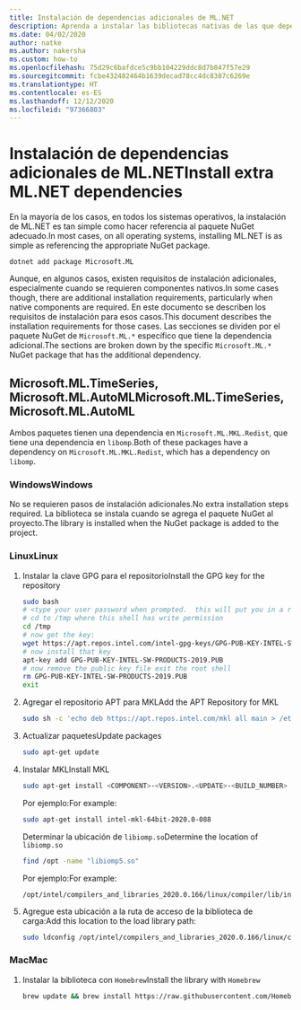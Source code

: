```yaml
---
title: Instalación de dependencias adicionales de ML.NET
description: Aprenda a instalar las bibliotecas nativas de las que dependen los paquetes de ML.NET, pero que no se instalan con los paquetes NuGet.
ms.date: 04/02/2020
author: natke
ms.author: nakersha
ms.custom: how-to
ms.openlocfilehash: 75d29c6bafdce5c9bb104229ddc8d7b847f57e29
ms.sourcegitcommit: fcbe432482464b1639decad78cc4dc8387c6269e
ms.translationtype: HT
ms.contentlocale: es-ES
ms.lasthandoff: 12/12/2020
ms.locfileid: "97366803"
---
```

# <a name="install-extra-mlnet-dependencies"></a><span data-ttu-id="580ac-103">Instalación de dependencias adicionales de ML.NET</span><span class="sxs-lookup"><span data-stu-id="580ac-103">Install extra ML.NET dependencies</span></span>

<span data-ttu-id="580ac-104">En la mayoría de los casos, en todos los sistemas operativos, la instalación de ML.NET es tan simple como hacer referencia al paquete NuGet adecuado.</span><span class="sxs-lookup"><span data-stu-id="580ac-104">In most cases, on all operating systems, installing ML.NET is as simple as referencing the appropriate NuGet package.</span></span>

```dotnetcli
dotnet add package Microsoft.ML
```

<span data-ttu-id="580ac-105">Aunque, en algunos casos, existen requisitos de instalación adicionales, especialmente cuando se requieren componentes nativos.</span><span class="sxs-lookup"><span data-stu-id="580ac-105">In some cases though, there are additional installation requirements, particularly when native components are required.</span></span> <span data-ttu-id="580ac-106">En este documento se describen los requisitos de instalación para esos casos.</span><span class="sxs-lookup"><span data-stu-id="580ac-106">This document describes the installation requirements for those cases.</span></span> <span data-ttu-id="580ac-107">Las secciones se dividen por el paquete NuGet de `Microsoft.ML.*` específico que tiene la dependencia adicional.</span><span class="sxs-lookup"><span data-stu-id="580ac-107">The sections are broken down by the specific `Microsoft.ML.*` NuGet package that has the additional dependency.</span></span>

## <a name="microsoftmltimeseries-microsoftmlautoml"></a><span data-ttu-id="580ac-108">Microsoft.ML.TimeSeries, Microsoft.ML.AutoML</span><span class="sxs-lookup"><span data-stu-id="580ac-108">Microsoft.ML.TimeSeries, Microsoft.ML.AutoML</span></span>

<span data-ttu-id="580ac-109">Ambos paquetes tienen una dependencia en `Microsoft.ML.MKL.Redist`, que tiene una dependencia en `libomp`.</span><span class="sxs-lookup"><span data-stu-id="580ac-109">Both of these packages have a dependency on `Microsoft.ML.MKL.Redist`, which has a dependency on `libomp`.</span></span>

### <a name="windows"></a><span data-ttu-id="580ac-110">Windows</span><span class="sxs-lookup"><span data-stu-id="580ac-110">Windows</span></span>

<span data-ttu-id="580ac-111">No se requieren pasos de instalación adicionales.</span><span class="sxs-lookup"><span data-stu-id="580ac-111">No extra installation steps required.</span></span> <span data-ttu-id="580ac-112">La biblioteca se instala cuando se agrega el paquete NuGet al proyecto.</span><span class="sxs-lookup"><span data-stu-id="580ac-112">The library is installed when the NuGet package is added to the project.</span></span>

### <a name="linux"></a><span data-ttu-id="580ac-113">Linux</span><span class="sxs-lookup"><span data-stu-id="580ac-113">Linux</span></span>

1. <span data-ttu-id="580ac-114">Instalar la clave GPG para el repositorio</span><span class="sxs-lookup"><span data-stu-id="580ac-114">Install the GPG key for the repository</span></span>

    ```bash
    sudo bash
    # <type your user password when prompted.  this will put you in a root shell>
    # cd to /tmp where this shell has write permission
    cd /tmp
    # now get the key:
    wget https://apt.repos.intel.com/intel-gpg-keys/GPG-PUB-KEY-INTEL-SW-PRODUCTS-2019.PUB
    # now install that key
    apt-key add GPG-PUB-KEY-INTEL-SW-PRODUCTS-2019.PUB
    # now remove the public key file exit the root shell
    rm GPG-PUB-KEY-INTEL-SW-PRODUCTS-2019.PUB
    exit
    ```

2. <span data-ttu-id="580ac-115">Agregar el repositorio APT para MKL</span><span class="sxs-lookup"><span data-stu-id="580ac-115">Add the APT Repository for MKL</span></span>

    ```bash
    sudo sh -c 'echo deb https://apt.repos.intel.com/mkl all main > /etc/apt/sources.list.d/intel-mkl.list'
    ```

3. <span data-ttu-id="580ac-116">Actualizar paquetes</span><span class="sxs-lookup"><span data-stu-id="580ac-116">Update packages</span></span>

    ```bash
    sudo apt-get update
    ```

4. <span data-ttu-id="580ac-117">Instalar MKL</span><span class="sxs-lookup"><span data-stu-id="580ac-117">Install MKL</span></span>

    ```bash
    sudo apt-get install <COMPONENT>-<VERSION>.<UPDATE>-<BUILD_NUMBER>
    ```

    <span data-ttu-id="580ac-118">Por ejemplo:</span><span class="sxs-lookup"><span data-stu-id="580ac-118">For example:</span></span>

    ```bash
    sudo apt-get install intel-mkl-64bit-2020.0-088
    ```

    <span data-ttu-id="580ac-119">Determinar la ubicación de `libiomp.so`</span><span class="sxs-lookup"><span data-stu-id="580ac-119">Determine the location of `libiomp.so`</span></span>

    ```bash
    find /opt -name "libiomp5.so"
    ```

    <span data-ttu-id="580ac-120">Por ejemplo:</span><span class="sxs-lookup"><span data-stu-id="580ac-120">For example:</span></span>

    ```output
    /opt/intel/compilers_and_libraries_2020.0.166/linux/compiler/lib/intel64_lin/libiomp5.so
    ```

5. <span data-ttu-id="580ac-121">Agregue esta ubicación a la ruta de acceso de la biblioteca de carga:</span><span class="sxs-lookup"><span data-stu-id="580ac-121">Add this location to the load library path:</span></span>

    ```bash
    sudo ldconfig /opt/intel/compilers_and_libraries_2020.0.166/linux/compiler/lib/intel64_lin
    ```

### <a name="mac"></a><span data-ttu-id="580ac-122">Mac</span><span class="sxs-lookup"><span data-stu-id="580ac-122">Mac</span></span>

1. <span data-ttu-id="580ac-123">Instalar la biblioteca con `Homebrew`</span><span class="sxs-lookup"><span data-stu-id="580ac-123">Install the library with `Homebrew`</span></span>

    ```bash
    brew update && brew install https://raw.githubusercontent.com/Homebrew/homebrew-core/f5b1ac99a7fba27c19cee0bc4f036775c889b359/Formula/libomp.rb && brew link libomp --force
    ```
